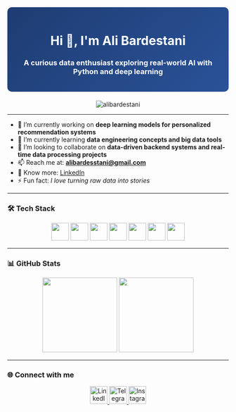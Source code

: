 <div align="center" style="background: linear-gradient(135deg, #1e3c72, #2a5298); padding: 20px; border-radius: 10px; color: white; margin-bottom: 20px;">
  <h1>Hi 👋, I'm Ali Bardestani</h1>
  <h3>A curious data enthusiast exploring real-world AI with Python and deep learning</h3>
</div>

<p align="center">
  <img src="https://komarev.com/ghpvc/?username=alibardestani&label=Profile%20views&color=0e75b6&style=flat" alt="alibardestani" />
</p>

---

- 🔭 I’m currently working on **deep learning models for personalized recommendation systems**
- 🌱 I’m currently learning **data engineering concepts and big data tools**
- 👯 I’m looking to collaborate on **data-driven backend systems and real-time data processing projects**
- 📫 Reach me at: **alibardesstani@gmail.com**
- 📄 Know more: [LinkedIn](https://www.linkedin.com/in/alibardestani)
- ⚡ Fun fact: *I love turning raw data into stories*

---

### 🛠️ Tech Stack

<p align="center">
  <img src="https://cdn.jsdelivr.net/gh/devicons/devicon/icons/python/python-original.svg" height="40" />
  <img src="https://cdn.jsdelivr.net/gh/devicons/devicon/icons/mysql/mysql-original-wordmark.svg" height="40" />
  <img src="https://cdn.jsdelivr.net/gh/devicons/devicon/icons/laravel/laravel-original.svg" height="40"/>
  <img src="https://cdn.jsdelivr.net/gh/devicons/devicon/icons/git/git-original.svg" height="40" />
  <img src="https://cdn.jsdelivr.net/gh/devicons/devicon/icons/pytorch/pytorch-original.svg" height="40" />
  <img src="https://cdn.jsdelivr.net/gh/devicons/devicon/icons/tensorflow/tensorflow-original.svg" height="40" />
  <img src="https://cdn.jsdelivr.net/gh/devicons/devicon/icons/linux/linux-original.svg" height="40" />
</p>

---

### 📊 GitHub Stats

<p align="center">
  <img src="https://github-readme-stats.vercel.app/api?username=alibardestani&show_icons=true&theme=default" height="170" />
  <img src="https://github-readme-stats.vercel.app/api/top-langs/?username=alibardestani&layout=compact&theme=default" height="170"/>
</p>

---

### 🌐 Connect with me

<p align="center">
  <a href="https://linkedin.com/in/alibardestani" target="_blank">
    <img src="https://skillicons.dev/icons?i=linkedin" height="40" alt="LinkedIn"/>
  </a>
  <a href="https://t.me/alibardestani" target="_blank">
    <img src="https://cdn.jsdelivr.net/gh/simple-icons/simple-icons/icons/telegram.svg" alt="Telegram" height="40" />
  </a>
  <a href="https://instagram.com/alibardesstani" target="_blank">
    <img src="https://skillicons.dev/icons?i=instagram" height="40" alt="Instagram"/>
  </a>
</p>

